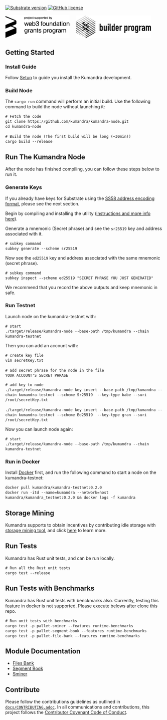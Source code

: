 [![Substrate version](https://img.shields.io/badge/Substrate-3.0.0-blue?logo=Parity%20Substrate)](https://substrate.dev/) [![GitHub license](https://img.shields.io/badge/license-GPL3%2FApache2-blue)](#LICENSE)


<a href='https://web3.foundation/'><img width='205' alt='web3f_grants_badge.png' src='https://github.com/heyworld88/gitskills/blob/main/web3f_grants_badge.png'></a>&nbsp;&nbsp;&nbsp;&nbsp;&nbsp;<a href='https://builders.parity.io/'><img width='240' src='https://github.com/heyworld88/gitskills/blob/main/sbp_grants_badge.png'></a>

  
## Getting Started


### Install Guide

Follow [Setup](https://github.com/kumandra/kumandra-node/tree/main/docs/setup.md) to guide you install the Kumandra development.

### Build Node

The `cargo run` command will perform an initial build. Use the following command to build the node without launching it:

```
# Fetch the code
git clone https://github.com/kumandra/kumandra-node.git
cd kumandra-node

# Build the node (The first build will be long (~30min))
cargo build --release
```

## Run The Kumandra Node


After the node has finished compiling, you can follow these steps below to run it. 

### Generate Keys

If you already have keys for Substrate using the [SS58 address encoding format](https://docs.substrate.io/v3/advanced/ss58/), please see the next section.

Begin by compiling and installing the utility ([instructions and more info here](https://substrate.dev/docs/en/knowledgebase/integrate/subkey)). 

Generate a mnemonic (Secret phrase) and see the `sr25519` key and address associated with it.

```
# subkey command
subkey generate --scheme sr25519
```

Now see the `ed25519` key and address associated with the same mnemonic (secret phrase).

```
# subkey command
subkey inspect --scheme ed25519 "SECRET PHRASE YOU JUST GENERATED"
```

We recommend that you record the above outputs and keep mnemonic in safe.

### Run Testnet

Launch node on the kumandra-testnet with:

```
# start
./target/release/kumandra-node --base-path /tmp/kumandra --chain kumandra-testnet
```

Then you can add an account with:

```
# create key file
vim secretKey.txt

# add secret phrase for the node in the file
YOUR ACCOUNT'S SECRET PHRASE
```

```
# add key to node
./target/release/kumandra-node key insert --base-path /tmp/kumandra --chain kumandra-testnet --scheme Sr25519  --key-type babe --suri /root/secretKey.txt

./target/release/kumandra-node key insert --base-path /tmp/kumandra --chain kumandra-testnet --scheme Ed25519  --key-type gran --suri /root/secretKey.txt
```

Now you can launch node again:

```
# start
./target/release/kumandra-node --base-path /tmp/kumandra --chain kumandra-testnet
```

### Run in Docker

Install [Docker](https://docs.docker.com/get-docker/) first, and run the following command to start a node on the kumandra-testnet:

```
docker pull kumandra/kumandra-testnet:0.2.0
docker run -itd --name=kumandra --network=host kumandra/kumandra_testnet:0.2.0 && docker logs -f kumandra
```

## Storage Mining

Kumandra supports to obtain incentives by contributing idle storage with [storage mining tool](https://github.com/CESSProject/storage-mining-tool), and click [here](https://github.com/kumandra/kumandra-node/tree/main/docs/designs-of-storage-mining.md) to learn more.

## Run Tests


Kumandra has Rust unit tests, and can be run locally.

```
# Run all the Rust unit tests
cargo test --release
```

## Run Tests with Benchmarks


Kumandra has Rust unit tests with benckmarks also. Currently, testing this feature in docker is not supported. Please execute belows after clone this repo.

```
# Run unit tests with benchmarks
cargo test -p pallet-sminer --features runtime-benchmarks
cargo test -p pallet-segment-book --features runtime-benchmarks
cargo test -p pallet-file-bank --features runtime-benchmarks
```

## Module Documentation


* [Files Bank](https://github.com/kumandra/kumandra-node/tree/main/kumandra-pallets/file-bank)
* [Segment Book](https://github.com/kumandra/kumandra-node/tree/main/kumandra-pallets/segment-book)
* [Sminer](https://github.com/kumandra/kumandra-node/tree/main/kumandra-pallets/sminer)

## Contribute

Please follow the contributions guidelines as outlined in [`docs/CONTRIBUTING.adoc`](https://github.com/kumandra/kumandra-node/tree/main/docs/CONTRIBUTING.adoc). In all communications and contributions, this project follows the [Contributor Covenant Code of Conduct](https://github.com/paritytech/substrate/blob/master/docs/CODE_OF_CONDUCT.md).
